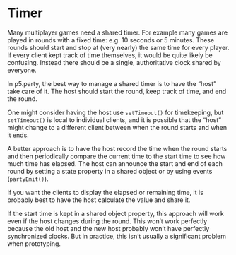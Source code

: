 # Timer

Many multiplayer games need a shared timer. For example many games are played in rounds with a fixed time: e.g. 10 seconds or 5 minutes. These rounds should start and stop at (very nearly) the same time for every player. If every client kept track of time themselves, it would be quite likely be confusing. Instead there should be a single, authoritative clock shared by everyone.

In p5.party, the best way to manage a shared timer is to have the “host” take care of it. The host should start the round, keep track of time, and end the round.

One might consider having the host use `setTimeout()` for timekeeping, but `setTimeout()` is local to individual clients, and it is possible that the “host” might change to a different client between when the round starts and when it ends.

A better approach is to have the host record the time when the round starts and then periodically compare the current time to the start time to see how much time has elapsed. The host can announce the start and end of each round by setting a state property in a shared object or by using events (`partyEmit()`).

If you want the clients to display the elapsed or remaining time, it is probably best to have the host calculate the value and share it.

If the start time is kept in a shared object property, this approach will work even if the host changes during the round. This won’t work perfectly because the old host and the new host probably won’t have perfectly synchronized clocks. But in practice, this isn’t usually a significant problem when prototyping.
